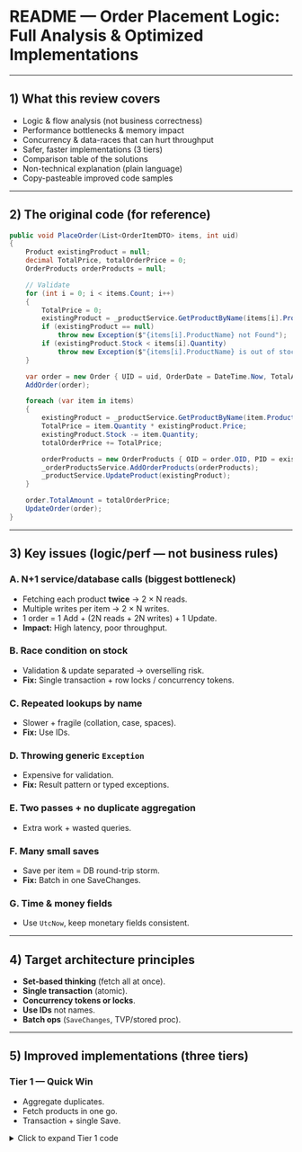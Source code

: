 
# README — Order Placement Logic: Full Analysis & Optimized Implementations

---

## 1) What this review covers

* Logic & flow analysis (not business correctness)
* Performance bottlenecks & memory impact
* Concurrency & data-races that can hurt throughput
* Safer, faster implementations (3 tiers)
* Comparison table of the solutions
* Non-technical explanation (plain language)
* Copy-pasteable improved code samples

---

## 2) The original code (for reference)

```csharp
public void PlaceOrder(List<OrderItemDTO> items, int uid)
{
    Product existingProduct = null;
    decimal TotalPrice, totalOrderPrice = 0;
    OrderProducts orderProducts = null;

    // Validate
    for (int i = 0; i < items.Count; i++)
    {
        TotalPrice = 0;
        existingProduct = _productService.GetProductByName(items[i].ProductName);
        if (existingProduct == null)
            throw new Exception($"{items[i].ProductName} not Found");
        if (existingProduct.Stock < items[i].Quantity)
            throw new Exception($"{items[i].ProductName} is out of stock");
    }

    var order = new Order { UID = uid, OrderDate = DateTime.Now, TotalAmount = 0 };
    AddOrder(order);

    foreach (var item in items)
    {
        existingProduct = _productService.GetProductByName(item.ProductName);
        TotalPrice = item.Quantity * existingProduct.Price;
        existingProduct.Stock -= item.Quantity;
        totalOrderPrice += TotalPrice;

        orderProducts = new OrderProducts { OID = order.OID, PID = existingProduct.PID, Quantity = item.Quantity };
        _orderProductsService.AddOrderProducts(orderProducts);
        _productService.UpdateProduct(existingProduct);
    }

    order.TotalAmount = totalOrderPrice;
    UpdateOrder(order);
}
```

---

## 3) Key issues (logic/perf — not business rules)

### A. N+1 service/database calls (**biggest bottleneck**)

* Fetching each product **twice** → 2 × N reads.
* Multiple writes per item → 2 × N writes.
* 1 order = 1 Add + (2N reads + 2N writes) + 1 Update.
* **Impact:** High latency, poor throughput.

### B. Race condition on stock

* Validation & update separated → overselling risk.
* **Fix:** Single transaction + row locks / concurrency tokens.

### C. Repeated lookups by **name**

* Slower + fragile (collation, case, spaces).
* **Fix:** Use IDs.

### D. Throwing generic `Exception`

* Expensive for validation.
* **Fix:** Result pattern or typed exceptions.

### E. Two passes + no duplicate aggregation

* Extra work + wasted queries.

### F. Many small saves

* Save per item = DB round-trip storm.
* **Fix:** Batch in one SaveChanges.

### G. Time & money fields

* Use `UtcNow`, keep monetary fields consistent.

---

## 4) Target architecture principles

* **Set-based thinking** (fetch all at once).
* **Single transaction** (atomic).
* **Concurrency tokens or locks**.
* **Use IDs** not names.
* **Batch ops** (`SaveChanges`, TVP/stored proc).

---

## 5) Improved implementations (three tiers)

### Tier 1 — Quick Win

* Aggregate duplicates.
* Fetch products in one go.
* Transaction + single Save.

<details>
<summary>Click to expand Tier 1 code</summary>

```csharp
public OrderResult PlaceOrder(List<OrderItemDTO> items, int uid)
{
    var wanted = items
        .GroupBy(i => i.ProductName.Trim(), StringComparer.OrdinalIgnoreCase)
        .ToDictionary(g => g.Key, g => g.Sum(x => x.Quantity), StringComparer.OrdinalIgnoreCase);

    using var tx = _db.BeginTransaction();

    var productNames = wanted.Keys.ToList();
    var products = _productService.GetProductsByNames(productNames);
    var byName = products.ToDictionary(p => p.Name, StringComparer.OrdinalIgnoreCase);

    var errors = new List<string>();
    decimal total = 0m;

    foreach (var kv in wanted)
    {
        if (!byName.TryGetValue(kv.Key, out var p))
            { errors.Add($"{kv.Key} not found"); continue; }
        if (p.Stock < kv.Value)
            errors.Add($"{kv.Key} out of stock (need {kv.Value}, have {p.Stock})");
        total += kv.Value * p.Price;
    }

    if (errors.Count > 0) return OrderResult.Failed(errors);

    var order = new Order { UID = uid, OrderDate = DateTime.UtcNow, TotalAmount = total };
    AddOrder(order);

    foreach (var kv in wanted)
    {
        var p = byName[kv.Key];
        p.Stock -= kv.Value;
        _orderProductsService.AddOrderProducts(new OrderProducts { OID = order.OID, PID = p.PID, Quantity = kv.Value });
        _productService.UpdateProduct(p);
    }

    _db.SaveChanges();
    tx.Commit();

    return OrderResult.Success(order.OID, total);
}
```



---

### Tier 2 — Optimistic Concurrency + IDs (Recommended)

* Input = Product IDs.
* Rowversion/ETag for concurrency.
* Clean rollback on conflicts.




```csharp
public OrderResult PlaceOrderByIds(List<OrderItemIdDTO> items, int uid)
{
    var agg = items.GroupBy(i => i.ProductId).ToDictionary(g => g.Key, g => g.Sum(x => x.Quantity));
    using var tx = _db.BeginTransaction();

    var ids = agg.Keys.ToList();
    var products = _productService.GetProductsByIds(ids, track:true);
    var byId = products.ToDictionary(p => p.PID);

    var errors = new List<string>();
    decimal total = 0m;

    foreach (var kv in agg)
    {
        if (!byId.TryGetValue(kv.Key, out var p))
            { errors.Add($"PID {kv.Key} not found"); continue; }
        if (p.Stock < kv.Value)
            errors.Add($"{p.Name} out of stock (need {kv.Value}, have {p.Stock})");
        total += kv.Value * p.Price;
    }

    if (errors.Count > 0) return OrderResult.Failed(errors);

    var order = new Order { UID = uid, OrderDate = DateTime.UtcNow, TotalAmount = total };
    AddOrder(order);

    foreach (var kv in agg)
    {
        var p = byId[kv.Key];
        p.Stock -= kv.Value;
        _orderProductsService.AddOrderProducts(new OrderProducts { OID = order.OID, PID = p.PID, Quantity = kv.Value });
    }

    try
    {
        _db.SaveChanges();
        tx.Commit();
        return OrderResult.Success(order.OID, total);
    }
    catch (DbUpdateConcurrencyException)
    {
        tx.Rollback();
        return OrderResult.Failed(["Inventory changed during checkout. Please retry."]);
    }
}
```



---

### Tier 3 — Stored Procedure (Max Perf)

##  Define TVP in SQL

```sql
CREATE TYPE CartItem AS TABLE
(
    ProductId INT,
    Quantity INT
);
```


##  Stored Procedure

```sql
CREATE PROCEDURE PlaceOrderProc
    @UID INT,
    @Cart CartItem READONLY
AS
BEGIN
    SET NOCOUNT ON;
    BEGIN TRANSACTION;

    DECLARE @Total DECIMAL(18,2);

    -- Validate stock
    IF EXISTS (
        SELECT 1
        FROM Products p
        JOIN @Cart c ON p.PID = c.ProductId
        WHERE p.Stock < c.Quantity
    )
    BEGIN
        ROLLBACK TRANSACTION;
        RAISERROR ('Insufficient stock for one or more products.', 16, 1);
        RETURN;
    END

    -- Create order
    INSERT INTO Orders (UID, OrderDate, TotalAmount)
    VALUES (@UID, GETUTCDATE(), 0);

    DECLARE @OrderId INT = SCOPE_IDENTITY();

    -- Link order with products
    INSERT INTO OrderProducts (OID, PID, Quantity)
    SELECT @OrderId, ProductId, Quantity
    FROM @Cart;

    -- Update product stock
    UPDATE p
    SET p.Stock = p.Stock - c.Quantity
    FROM Products p
    JOIN @Cart c ON p.PID = c.ProductId;

    -- Calculate and update total
    SELECT @Total = SUM(c.Quantity * p.Price)
    FROM Products p
    JOIN @Cart c ON p.PID = c.ProductId;

    UPDATE Orders SET TotalAmount = @Total WHERE OID = @OrderId;

    COMMIT TRANSACTION;
END
```
##  C# Call (with Dapper)

```csharp
using (var conn = new SqlConnection(_connectionString))
{
    var cart = new DataTable();
    cart.Columns.Add("ProductId", typeof(int));
    cart.Columns.Add("Quantity", typeof(int));

    foreach (var item in items)
    {
        cart.Rows.Add(item.ProductId, item.Quantity);
    }

    var parameters = new DynamicParameters();
    parameters.Add("@UID", uid);
    parameters.Add("@Cart", cart.AsTableValuedParameter("CartItem"));

    conn.Execute("PlaceOrderProc", parameters, commandType: CommandType.StoredProcedure);
}
```
 **Benefits of this approach**:

* The whole operation happens in **one DB round-trip**.
* Stock validation + deduction + order creation = all in a single transaction.
* Fastest and safest option against overselling.
---

## 6) Comparison table

| Aspect             | Current       | Tier 1          | Tier 2        | Tier 3        |
| ------------------ | ------------- | --------------- | ------------- | ------------- |
| Product lookups    | 2N by name    | 1 batch (names) | 1 batch (IDs) | Set-based     |
| Writes             | Many per item | Batched         | Batched       | Single proc   |
| Transactions       | None/implicit | Yes             | Yes           | Yes           |
| Concurrency safety | Weak          | Better          | **Strong**    | **Strongest** |
| Oversell risk      | High          | Lower           | Low           | Lowest        |
| Complexity         | Low           | Low-Med         | Medium        | High          |
| Throughput         | Low           | Medium          | High          | **Highest**   |

---

## 7) Non-technical explanation

Right now, the system:

* Talks to the database **too often**.
* Checks stock twice in a way that **lets two buyers grab the same last item**.

We fix this by:

* Looking up everything **once**.
* Doing all updates **together**.
* Making sure **stock is locked** while we update it.

**Result:** orders go through faster, safer, and without overselling.



## 9) Risks & mitigations

* **Deadlocks:** always update products in same ID order.
* **Transient DB errors:** retry with exponential backoff.
* **Logging:** log perf & conflicts, avoid leaking full cart.

---

## 10) Expected perf gains

* Cart size 3–10 items = **2×–10× faster**.
* Oversell errors → near zero with concurrency tokens.

---

## 11) Micro cleanups (original code)

* Remove `TotalPrice = 0;` in first loop.
* Use `var` for locals where obvious.
* Use `UtcNow`.
* Rename `TotalPrice` → `lineTotal`.

---

